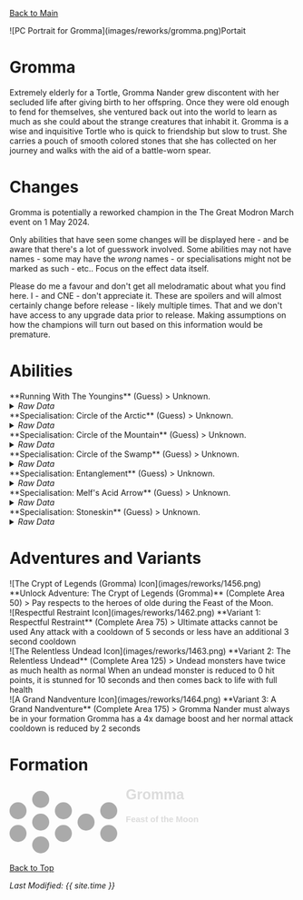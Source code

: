 [Back to Main](index.md)

<span class="championPortraitsRow">
    <span class="championPortraitsImage">
        ![PC Portrait for Gromma](images/reworks/gromma.png)Portait
    </span>
</span>

# Gromma

Extremely elderly for a Tortle, Gromma Nander grew discontent with her secluded life after giving birth to her offspring. Once they were old enough to fend for themselves, she ventured back out into the world to learn as much as she could about the strange creatures that inhabit it. Gromma is a wise and inquisitive Tortle who is quick to friendship but slow to trust. She carries a pouch of smooth colored stones that she has collected on her journey and walks with the aid of a battle-worn spear.

# Changes

Gromma is potentially a reworked champion in the The Great Modron March event on 1 May 2024.

Only abilities that have seen some changes will be displayed here - and be aware that there's a lot of guesswork involved. Some abilities may not have names - some may have the *wrong* names - or specialisations might not be marked as such - etc.. Focus on the effect data itself.

Please do me a favour and don't get all melodramatic about what you find here. I - and CNE - don't appreciate it. These are spoilers and will almost certainly change before release - likely multiple times. That and we don't have access to any upgrade data prior to release. Making assumptions on how the champions will turn out based on this information would be premature.

# Abilities

<div markdown="1" class="abilityBorder"><div markdown="1" class="abilityBorderInner">
**Running With The Youngins** (Guess)
> Unknown.
<details><summary><em>Raw Data</em></summary>
<p>
<pre>
{
    "id": 22981,
    "graphic": "Icons/Champions/Rebalance/Gromma/Icon_Formation_GrommaRunningWithTheYoungins",
    "v": 2,
    "fs": 0,
    "p": 0,
    "type": 1,
    "export_params": {
        "uses": [
            "icon"
        ]
    }
}
</pre>
</p>
</details>
</div></div>

<div markdown="1" class="abilityBorder"><div markdown="1" class="abilityBorderInner">
**Specialisation: Circle of the Arctic** (Guess)
> Unknown.
<details><summary><em>Raw Data</em></summary>
<p>
<pre>
{
    "id": 22782,
    "graphic": "Portraits/Portrait_Gale",
    "v": 2,
    "fs": 0,
    "p": 0,
    "type": 1,
    "export_params": {
        "uses": [
            "portrait"
        ],
        "quantize": true
    }
}
</pre>
</p>
</details>
</div></div>

<div markdown="1" class="abilityBorder"><div markdown="1" class="abilityBorderInner">
**Specialisation: Circle of the Mountain** (Guess)
> Unknown.
<details><summary><em>Raw Data</em></summary>
<p>
<pre>
{
    "id": 22783,
    "graphic": "Characters/Event/Hero_Gale",
    "v": 2,
    "fs": 0,
    "p": 0,
    "type": 3,
    "export_params": {
        "uses": [
            "crusader"
        ]
    }
}
</pre>
</p>
</details>
</div></div>

<div markdown="1" class="abilityBorder"><div markdown="1" class="abilityBorderInner">
**Specialisation: Circle of the Swamp** (Guess)
> Unknown.
<details><summary><em>Raw Data</em></summary>
<p>
<pre>
{
    "id": 22784,
    "graphic": "Characters/Event/Hero_Gale_2xup",
    "v": 2,
    "fs": 0,
    "p": 0,
    "type": 3,
    "export_params": {
        "uses": [
            "crusader"
        ],
        "upscale": 2,
        "ref_graphic_id": 22783,
        "sequence_override": [
            1,
            2
        ]
    }
}
</pre>
</p>
</details>
</div></div>

<div markdown="1" class="abilityBorder"><div markdown="1" class="abilityBorderInner">
**Specialisation: Entanglement** (Guess)
> Unknown.
<details><summary><em>Raw Data</em></summary>
<p>
<pre>
{
    "id": 22784,
    "graphic": "Characters/Event/Hero_Gale_2xup",
    "v": 2,
    "fs": 0,
    "p": 0,
    "type": 3,
    "export_params": {
        "uses": [
            "crusader"
        ],
        "upscale": 2,
        "ref_graphic_id": 22783,
        "sequence_override": [
            1,
            2
        ]
    }
}
</pre>
</p>
</details>
</div></div>

<div markdown="1" class="abilityBorder"><div markdown="1" class="abilityBorderInner">
**Specialisation: Melf's Acid Arrow** (Guess)
> Unknown.
<details><summary><em>Raw Data</em></summary>
<p>
<pre>
{
    "id": 22784,
    "graphic": "Characters/Event/Hero_Gale_2xup",
    "v": 2,
    "fs": 0,
    "p": 0,
    "type": 3,
    "export_params": {
        "uses": [
            "crusader"
        ],
        "upscale": 2,
        "ref_graphic_id": 22783,
        "sequence_override": [
            1,
            2
        ]
    }
}
</pre>
</p>
</details>
</div></div>

<div markdown="1" class="abilityBorder"><div markdown="1" class="abilityBorderInner">
**Specialisation: Stoneskin** (Guess)
> Unknown.
<details><summary><em>Raw Data</em></summary>
<p>
<pre>
{
    "id": 22784,
    "graphic": "Characters/Event/Hero_Gale_2xup",
    "v": 2,
    "fs": 0,
    "p": 0,
    "type": 3,
    "export_params": {
        "uses": [
            "crusader"
        ],
        "upscale": 2,
        "ref_graphic_id": 22783,
        "sequence_override": [
            1,
            2
        ]
    }
}
</pre>
</p>
</details>
</div></div>

# Adventures and Variants

<div markdown="1" class="abilityBorder"><div markdown="1" class="abilityBorderInner">
![The Crypt of Legends (Gromma) Icon](images/reworks/1456.png) **Unlock Adventure: The Crypt of Legends (Gromma)** (Complete Area 50)
> Pay respects to the heroes of olde during the Feast of the Moon.
</div></div>
<div markdown="1" class="abilityBorder"><div markdown="1" class="abilityBorderInner">
![Respectful Restraint Icon](images/reworks/1462.png) **Variant 1: Respectful Restraint** (Complete Area 75)
> Ultimate attacks cannot be used Any attack with a cooldown of 5 seconds or less have an additional 3 second cooldown
</div></div>
<div markdown="1" class="abilityBorder"><div markdown="1" class="abilityBorderInner">
![The Relentless Undead Icon](images/reworks/1463.png) **Variant 2: The Relentless Undead** (Complete Area 125)
> Undead monsters have twice as much health as normal When an undead monster is reduced to 0 hit points, it is stunned for 10 seconds and then comes back to life with full health
</div></div>
<div markdown="1" class="abilityBorder"><div markdown="1" class="abilityBorderInner">
![A Grand Nandventure Icon](images/reworks/1464.png) **Variant 3: A Grand Nandventure** (Complete Area 175)
> Gromma Nander must always be in your formation Gromma has a 4x damage boost and her normal attack cooldown is reduced by 2 seconds
</div></div>

# Formation

<span class="formationBorder">
    <svg xmlns="http://www.w3.org/2000/svg" id="Gromma" fill="#aaa" data-formationName="Gromma" data-campaignName="Feast of the Moon" width="338" height="120"><circle cx="175" cy="45" r="15"/><circle cx="175" cy="85" r="15"/><circle cx="135" cy="65" r="15"/><circle cx="95" cy="45" r="15"/><circle cx="95" cy="85" r="15"/><circle cx="55" cy="25" r="15"/><circle cx="55" cy="65" r="15"/><circle cx="55" cy="105" r="15"/><circle cx="15" cy="45" r="15"/><circle cx="15" cy="85" r="15"/><text x="205" y="25" fill="#dcdcdc" font-size="25" font-family="Arial" font-weight="bold">Gromma</text><text x="205" y="65" fill="#dcdcdc" font-size="15" font-family="Arial" font-weight="bold">Feast of the Moon</text></svg>
</span>

[Back to Top](#top)

*Last Modified: {{ site.time }}*